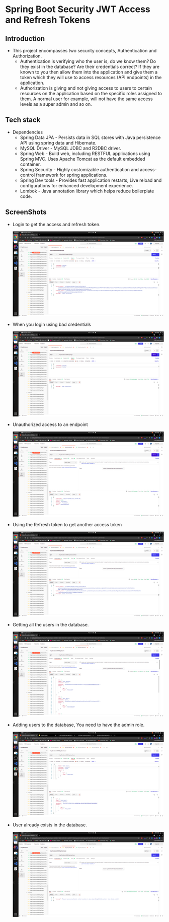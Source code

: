 # Spring Boot Security JWT Access and Refresh Tokens

## Introduction

- This project encompasses two security concepts, Authentication and Authorization.
    - Authentication is verifying who the user is, do we know them? Do they exist in the database? Are their credentials correct? If they are known to you then allow them into the application and give them a token which they will use to access resources (API endpoints) in the application.
    - Authorization is giving and not giving access to users to certain resources on the application based on the specific roles assigned to them. A normal user for example, will not have the same access levels as a super admin and so on.
## Tech stack

- Dependencies
    - Spring Data JPA  - Persists data in SQL stores with Java persistence API using spring data and Hibernate.
    - MySQL Driver  - MySQL JDBC and R2DBC driver.
    - Spring Web  - Build web, including RESTFUL applications using Spring MVC. Uses Apache Tomcat as the default embedded container.
    - Spring Security  - Highly customizable authentication and access-control framework for spring applications.
    - Spring Dev tools - Provides fast application restarts, Live reload and configurations for enhanced development experience.
    - Lombok - Java annotation library which helps reduce boilerplate code.
    
## ScreenShots
   - Login to get the access and refresh token.

      <img src="https://github.com/Carrieukie/spring-boot-security-JWT-Access-and-Refresh-Tokens/blob/main/assets/login.png"/>
      
   - When you login using bad credentials

      <img src="https://github.com/Carrieukie/spring-boot-security-JWT-Access-and-Refresh-Tokens/blob/main/assets/badcredentials.png" />
   
   - Unauthorized access to an endpoint

      <img src="https://github.com/Carrieukie/spring-boot-security-JWT-Access-and-Refresh-Tokens/blob/main/assets/notAdmin.png" />
   
   - Using the Refresh token to get another access token

      <img src="https://github.com/Carrieukie/spring-boot-security-JWT-Access-and-Refresh-Tokens/blob/main/assets/refreshtoken.png" />
 
   - Getting all the users in the database.

      <img src="https://github.com/Carrieukie/spring-boot-security-JWT-Access-and-Refresh-Tokens/blob/main/assets/allusers.png" />
   
   - Adding users to the database, You need to have the admin role.
   
      <img src="https://github.com/Carrieukie/spring-boot-security-JWT-Access-and-Refresh-Tokens/blob/main/assets/addMember.png" />

   - User already exists in the database.
    
      <img src="https://github.com/Carrieukie/spring-boot-security-JWT-Access-and-Refresh-Tokens/blob/main/assets/useralredyExists.png"/>
  